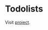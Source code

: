 # Todolists

Visit [project]([what-todo-app-kea.vercel.app](https://what-todo-app-kea.vercel.app/)).
